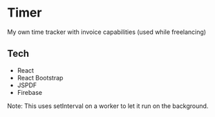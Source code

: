 # Timer

My own time tracker with invoice capabilities (used while freelancing)

## Tech

-   React
-   React Bootstrap
-   JSPDF
-   Firebase

Note: This uses setInterval on a worker to let it run on the background.
